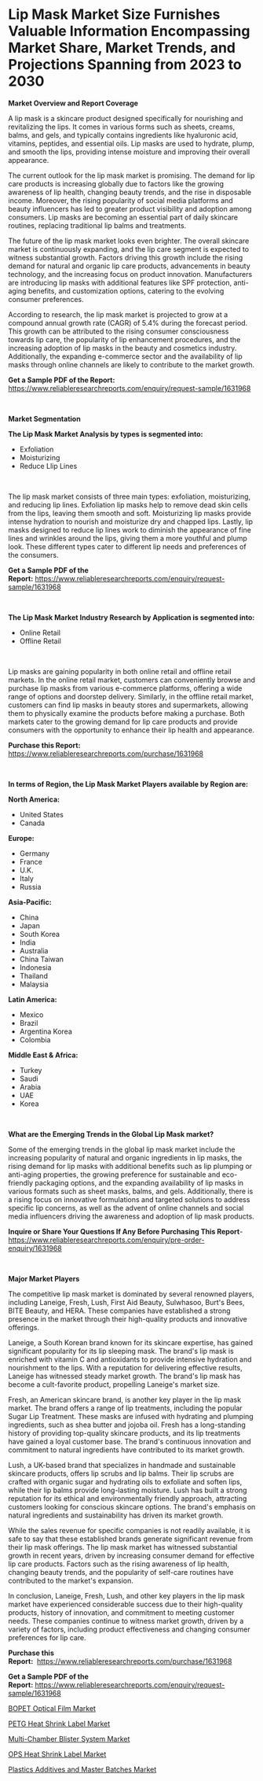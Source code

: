 <p><h1>Lip Mask Market Size Furnishes Valuable Information Encompassing Market Share, Market Trends, and Projections Spanning from 2023 to 2030</h1></p><p><strong>Market Overview and Report Coverage</strong></p>
<p><p>A lip mask is a skincare product designed specifically for nourishing and revitalizing the lips. It comes in various forms such as sheets, creams, balms, and gels, and typically contains ingredients like hyaluronic acid, vitamins, peptides, and essential oils. Lip masks are used to hydrate, plump, and smooth the lips, providing intense moisture and improving their overall appearance.</p><p>The current outlook for the lip mask market is promising. The demand for lip care products is increasing globally due to factors like the growing awareness of lip health, changing beauty trends, and the rise in disposable income. Moreover, the rising popularity of social media platforms and beauty influencers has led to greater product visibility and adoption among consumers. Lip masks are becoming an essential part of daily skincare routines, replacing traditional lip balms and treatments.</p><p>The future of the lip mask market looks even brighter. The overall skincare market is continuously expanding, and the lip care segment is expected to witness substantial growth. Factors driving this growth include the rising demand for natural and organic lip care products, advancements in beauty technology, and the increasing focus on product innovation. Manufacturers are introducing lip masks with additional features like SPF protection, anti-aging benefits, and customization options, catering to the evolving consumer preferences.</p><p>According to research, the lip mask market is projected to grow at a compound annual growth rate (CAGR) of 5.4% during the forecast period. This growth can be attributed to the rising consumer consciousness towards lip care, the popularity of lip enhancement procedures, and the increasing adoption of lip masks in the beauty and cosmetics industry. Additionally, the expanding e-commerce sector and the availability of lip masks through online channels are likely to contribute to the market growth.</p></p>
<p><strong>Get a Sample PDF of the Report:</strong> <a href="https://www.reliableresearchreports.com/enquiry/request-sample/1631968">https://www.reliableresearchreports.com/enquiry/request-sample/1631968</a></p>
<p>&nbsp;</p>
<p><strong>Market Segmentation</strong></p>
<p><strong>The Lip Mask Market Analysis by types is segmented into:</strong></p>
<p><ul><li>Exfoliation</li><li>Moisturizing</li><li>Reduce Llip Lines</li></ul></p>
<p>&nbsp;</p>
<p><p>The lip mask market consists of three main types: exfoliation, moisturizing, and reducing lip lines. Exfoliation lip masks help to remove dead skin cells from the lips, leaving them smooth and soft. Moisturizing lip masks provide intense hydration to nourish and moisturize dry and chapped lips. Lastly, lip masks designed to reduce lip lines work to diminish the appearance of fine lines and wrinkles around the lips, giving them a more youthful and plump look. These different types cater to different lip needs and preferences of the consumers.</p></p>
<p><strong>Get a Sample PDF of the Report:</strong>&nbsp;<a href="https://www.reliableresearchreports.com/enquiry/request-sample/1631968">https://www.reliableresearchreports.com/enquiry/request-sample/1631968</a></p>
<p>&nbsp;</p>
<p><strong>The Lip Mask Market Industry Research by Application is segmented into:</strong></p>
<p><ul><li>Online Retail</li><li>Offline Retail</li></ul></p>
<p>&nbsp;</p>
<p><p>Lip masks are gaining popularity in both online retail and offline retail markets. In the online retail market, customers can conveniently browse and purchase lip masks from various e-commerce platforms, offering a wide range of options and doorstep delivery. Similarly, in the offline retail market, customers can find lip masks in beauty stores and supermarkets, allowing them to physically examine the products before making a purchase. Both markets cater to the growing demand for lip care products and provide consumers with the opportunity to enhance their lip health and appearance.</p></p>
<p><strong>Purchase this Report:</strong>&nbsp; <a href="https://www.reliableresearchreports.com/purchase/1631968">https://www.reliableresearchreports.com/purchase/1631968</a></p>
<p>&nbsp;</p>
<p><strong>In terms of Region, the Lip Mask Market Players available by Region are:</strong></p>
<p>
    <p> <strong> North America: </strong>
        <ul>
            <li>United States</li>
            <li>Canada</li>
        </ul>
        </p> 
    <p> <strong> Europe: </strong>
        <ul>
            <li>Germany</li>
            <li>France</li>
            <li>U.K.</li>
            <li>Italy</li>
            <li>Russia</li>
        </ul>
        </p> 
    <p> <strong> Asia-Pacific: </strong>
        <ul>
            <li>China</li>
            <li>Japan</li>
            <li>South Korea</li>
            <li>India</li>
            <li>Australia</li>
            <li>China Taiwan</li>
            <li>Indonesia</li>
            <li>Thailand</li>
            <li>Malaysia</li>
        </ul>
        </p> 
    <p> <strong> Latin America: </strong>
        <ul>
            <li>Mexico</li>
            <li>Brazil</li>
            <li>Argentina Korea</li>
            <li>Colombia</li>
        </ul>
        </p> 
    <p> <strong> Middle East & Africa: </strong>
        <ul>
            <li>Turkey</li>
            <li>Saudi</li>
            <li>Arabia</li>
            <li>UAE</li>
            <li>Korea</li>
        </ul>
    </p>
    </p>
<p>&nbsp;</p>
<p><strong>What are the Emerging Trends in the Global Lip Mask market?</strong></p>
<p><p>Some of the emerging trends in the global lip mask market include the increasing popularity of natural and organic ingredients in lip masks, the rising demand for lip masks with additional benefits such as lip plumping or anti-aging properties, the growing preference for sustainable and eco-friendly packaging options, and the expanding availability of lip masks in various formats such as sheet masks, balms, and gels. Additionally, there is a rising focus on innovative formulations and targeted solutions to address specific lip concerns, as well as the advent of online channels and social media influencers driving the awareness and adoption of lip mask products.</p></p>
<p><strong>Inquire or Share Your Questions If Any Before Purchasing This Report</strong>- <a href="https://www.reliableresearchreports.com/enquiry/pre-order-enquiry/1631968">https://www.reliableresearchreports.com/enquiry/pre-order-enquiry/1631968</a></p>
<p>&nbsp;</p>
<p><strong>Major Market Players</strong></p>
<p><p>The competitive lip mask market is dominated by several renowned players, including Laneige, Fresh, Lush, First Aid Beauty, Sulwhasoo, Burt's Bees, BITE Beauty, and HERA. These companies have established a strong presence in the market through their high-quality products and innovative offerings.</p><p>Laneige, a South Korean brand known for its skincare expertise, has gained significant popularity for its lip sleeping mask. The brand's lip mask is enriched with vitamin C and antioxidants to provide intensive hydration and nourishment to the lips. With a reputation for delivering effective results, Laneige has witnessed steady market growth. The brand's lip mask has become a cult-favorite product, propelling Laneige's market size.</p><p>Fresh, an American skincare brand, is another key player in the lip mask market. The brand offers a range of lip treatments, including the popular Sugar Lip Treatment. These masks are infused with hydrating and plumping ingredients, such as shea butter and jojoba oil. Fresh has a long-standing history of providing top-quality skincare products, and its lip treatments have gained a loyal customer base. The brand's continuous innovation and commitment to natural ingredients have contributed to its market growth.</p><p>Lush, a UK-based brand that specializes in handmade and sustainable skincare products, offers lip scrubs and lip balms. Their lip scrubs are crafted with organic sugar and hydrating oils to exfoliate and soften lips, while their lip balms provide long-lasting moisture. Lush has built a strong reputation for its ethical and environmentally friendly approach, attracting customers looking for conscious skincare options. The brand's emphasis on natural ingredients and sustainability has driven its market growth.</p><p>While the sales revenue for specific companies is not readily available, it is safe to say that these established brands generate significant revenue from their lip mask offerings. The lip mask market has witnessed substantial growth in recent years, driven by increasing consumer demand for effective lip care products. Factors such as the rising awareness of lip health, changing beauty trends, and the popularity of self-care routines have contributed to the market's expansion.</p><p>In conclusion, Laneige, Fresh, Lush, and other key players in the lip mask market have experienced considerable success due to their high-quality products, history of innovation, and commitment to meeting customer needs. These companies continue to witness market growth, driven by a variety of factors, including product effectiveness and changing consumer preferences for lip care.</p></p>
<p><strong>Purchase this Report:</strong>&nbsp;&nbsp;<a href="https://www.reliableresearchreports.com/purchase/1631968">https://www.reliableresearchreports.com/purchase/1631968</a></p>
<p></p>
<p><strong>Get a Sample PDF of the Report:</strong>&nbsp;<a href="https://www.reliableresearchreports.com/enquiry/request-sample/1631968">https://www.reliableresearchreports.com/enquiry/request-sample/1631968</a></p>
<p><p><a href="https://medium.com/@odellernser/bopet-optical-film-market-outlook-industry-overview-and-forecast-2023-to-2030-2453bfb1cb17">BOPET Optical Film Market</a></p><p><a href="https://medium.com/@gussiehauck/petg-heat-shrink-label-market-trends-forecast-and-competitive-analysis-to-2030-d141fb442934">PETG Heat Shrink Label Market</a></p><p><a href="https://medium.com/@drakecorwin2023/multi-chamber-blister-system-market-size-cagr-trends-2024-2030-9897173b74d2">Multi-Chamber Blister System Market</a></p><p><a href="https://medium.com/@ivaschinner/ops-heat-shrink-label-market-size-reveals-the-best-marketing-channels-in-global-industry-2e19582df15b">OPS Heat Shrink Label Market</a></p><p><a href="https://medium.com/@dariodooley/plastics-additives-and-master-batches-market-size-reveals-the-best-marketing-channels-in-global-bdb79ee1eb1f">Plastics Additives and Master Batches Market</a></p></p>